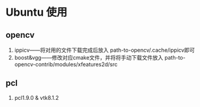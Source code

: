 # Ubuntu 使用

## opencv

1. ippicv——将对用的文件下载完成后放入 path-to-opencv/.cache/ippicv即可
2. boost&vgg——修改对应cmake文件，并将将手动下载文件放入 path-to-opencv-contrib/modules/xfeatures2d/src


## pcl

1. pcl1.9.0 & vtk8.1.2

